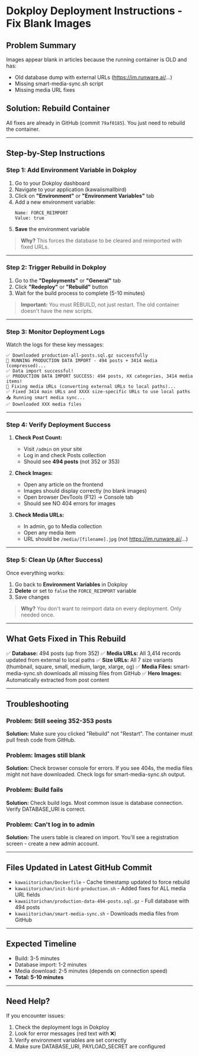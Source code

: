 # Dokploy Deployment Instructions - Fix Blank Images

## Problem Summary
Images appear blank in articles because the running container is OLD and has:
- Old database dump with external URLs (https://im.runware.ai/...)
- Missing smart-media-sync.sh script
- Missing media URL fixes

## Solution: Rebuild Container

All fixes are already in GitHub (commit `79af0185`). You just need to rebuild the container.

---

## Step-by-Step Instructions

### Step 1: Add Environment Variable in Dokploy

1. Go to your Dokploy dashboard
2. Navigate to your application (kawaiismallbird)
3. Click on **"Environment"** or **"Environment Variables"** tab
4. Add a new environment variable:
   ```
   Name: FORCE_REIMPORT
   Value: true
   ```
5. **Save** the environment variable

> **Why?** This forces the database to be cleared and reimported with fixed URLs.

---

### Step 2: Trigger Rebuild in Dokploy

1. Go to the **"Deployments"** or **"General"** tab
2. Click **"Redeploy"** or **"Rebuild"** button
3. Wait for the build process to complete (5-10 minutes)

> **Important:** You must REBUILD, not just restart. The old container doesn't have the new scripts.

---

### Step 3: Monitor Deployment Logs

Watch the logs for these key messages:

```
✅ Downloaded production-all-posts.sql.gz successfully
🚀 RUNNING PRODUCTION DATA IMPORT - 494 posts + 3414 media (compressed)...
✅ Data import successful!
✅ PRODUCTION DATA IMPORT SUCCESS: 494 posts, XX categories, 3414 media items!
🔧 Fixing media URLs (converting external URLs to local paths)...
✅ Fixed 3414 main URLs and XXXX size-specific URLs to use local paths
📥 Running smart media sync...
✅ Downloaded XXX media files
```

---

### Step 4: Verify Deployment Success

1. **Check Post Count:**
   - Visit `/admin` on your site
   - Log in and check Posts collection
   - Should see **494 posts** (not 352 or 353)

2. **Check Images:**
   - Open any article on the frontend
   - Images should display correctly (no blank images)
   - Open browser DevTools (F12) → Console tab
   - Should see NO 404 errors for images

3. **Check Media URLs:**
   - In admin, go to Media collection
   - Open any media item
   - URL should be `/media/[filename].jpg` (not https://im.runware.ai/...)

---

### Step 5: Clean Up (After Success)

Once everything works:

1. Go back to **Environment Variables** in Dokploy
2. **Delete** or set to `false` the `FORCE_REIMPORT` variable
3. Save changes

> **Why?** You don't want to reimport data on every deployment. Only needed once.

---

## What Gets Fixed in This Rebuild

✅ **Database:** 494 posts (up from 352)
✅ **Media URLs:** All 3,414 records updated from external to local paths
✅ **Size URLs:** All 7 size variants (thumbnail, square, small, medium, large, xlarge, og)
✅ **Media Files:** smart-media-sync.sh downloads all missing files from GitHub
✅ **Hero Images:** Automatically extracted from post content

---

## Troubleshooting

### Problem: Still seeing 352-353 posts
**Solution:** Make sure you clicked "Rebuild" not "Restart". The container must pull fresh code from GitHub.

### Problem: Images still blank
**Solution:** Check browser console for errors. If you see 404s, the media files might not have downloaded. Check logs for smart-media-sync.sh output.

### Problem: Build fails
**Solution:** Check build logs. Most common issue is database connection. Verify DATABASE_URI is correct.

### Problem: Can't log in to admin
**Solution:** The users table is cleared on import. You'll see a registration screen - create a new admin account.

---

## Files Updated in Latest GitHub Commit

- `kawaiitorichan/Dockerfile` - Cache timestamp updated to force rebuild
- `kawaiitorichan/init-bird-production.sh` - Added fixes for ALL media URL fields
- `kawaiitorichan/production-data-494-posts.sql.gz` - Full database with 494 posts
- `kawaiitorichan/smart-media-sync.sh` - Downloads media files from GitHub

---

## Expected Timeline

- Build: 3-5 minutes
- Database import: 1-2 minutes
- Media download: 2-5 minutes (depends on connection speed)
- **Total: 5-10 minutes**

---

## Need Help?

If you encounter issues:
1. Check the deployment logs in Dokploy
2. Look for error messages (red text with ❌)
3. Verify environment variables are set correctly
4. Make sure DATABASE_URI, PAYLOAD_SECRET are configured
